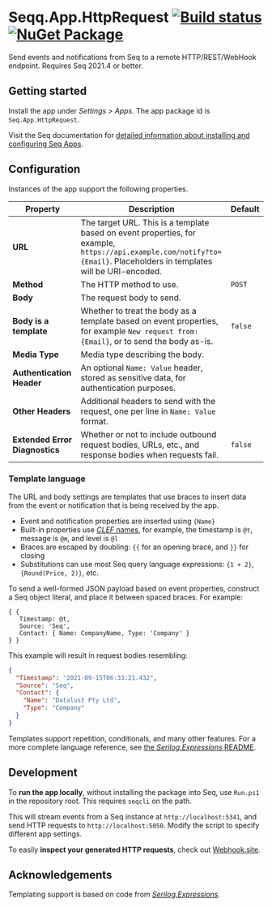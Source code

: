 # Seqq.App.HttpRequest [![Build status](https://ci.appveyor.com/api/projects/status/63ki29bjjgk8htn3/branch/dev?svg=true)](https://ci.appveyor.com/project/datalust/seq-app-httprequest/branch/dev) [![NuGet Package](https://img.shields.io/nuget/vpre/seq.app.httprequest)](https://nuget.org/packages/seq.app.httprequest)

Send events and notifications from Seq to a remote HTTP/REST/WebHook endpoint. Requires Seq 2021.4 or better.

## Getting started

Install the app under _Settings > Apps_. The app package id is `Seq.App.HttpRequest`.

Visit the Seq documentation for [detailed information about installing and configuring Seq Apps](https://docs.datalust.co/docs/installing-seq-apps).

## Configuration

Instances of the app support the following properties.

| Property | Description | Default |
| --- | --- | --- |
| **URL** | The target URL. This is a template based on event properties, for example, `https://api.example.com/notify?to={Email}`. Placeholders in templates will be URI-encoded. | |
| **Method** | The HTTP method to use. | `POST` |
| **Body** | The request body to send. | |
| **Body is a template** | Whether to treat the body as a template based on event properties, for example `New request from: {Email}`, or to send the body as-is. | `false` |
| **Media Type** | Media type describing the body. | |
| **Authentication Header** | An optional `Name: Value` header, stored as sensitive data, for authentication purposes. | |
| **Other Headers** | Additional headers to send with the request, one per line in `Name: Value` format. | |
| **Extended Error Diagnostics** | Whether or not to include outbound request bodies, URLs, etc., and response bodies when requests fail. | `false` |

### Template language

The URL and body settings are templates that use braces to insert data from the event or notification that is being received by the app.

 * Event and notification properties are inserted using `{Name}`
 * Built-in properties use [_CLEF_ names](https://github.com/serilog/serilog-formatting-compact#reified-properties), for example, the timestamp is `@t`, message is `@m`, and level is `@l`
 * Braces are escaped by doubling: `{{` for an opening brace, and `}}` for closing
 * Substitutions can use most Seq query language expressions: `{1 + 2}`, `{Round(Price, 2)}`, etc.

To send a well-formed JSON payload based on event properties, construct a Seq object literal, and place it between spaced braces. For example:

```~~~~
{ {
   Timestamp: @t,
   Source: 'Seq',
   Contact: { Name: CompanyName, Type: 'Company' }
} }
```

This example will result in request bodies resembling:

```json
{
  "Timestamp": "2021-09-15T06:33:21.432",
  "Source": "Seq",
  "Contact": {
    "Name": "Datalust Pty Ltd",
    "Type": "Company"
  }
}
```

Templates support repetition, conditionals, and many other features. For a more complete language reference, see [the _Serilog.Expressions_ README](https://github.com/serilog/serilog-expressions#language-reference).

## Development

To **run the app locally**, without installing the package into Seq, use `Run.ps1` in the repository root. This requires `seqcli` on the path.

This will stream events from a Seq instance at `http://localhost:5341`, and send HTTP requests to `http://localhost:5050`. Modify the script to
specify different app settings.

To easily **inspect your generated HTTP requests**, check out [Webhook.site](https://webhook.site).

## Acknowledgements

Templating support is based on code from [_Serilog.Expressions_](https://github.com/serilog/serilog-expressions).
